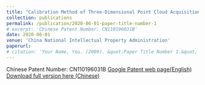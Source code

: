 ```yaml
---
title: "Calibration Method of Three-Dimensional Point Cloud Acquisition System"
collection: publications
permalink: /publication/2020-06-01-paper-title-number-1
# excerpt: 'Chinese Patent Number: CN110196031B'
date: 2020-06-01
venue: 'China National Intellectual Property Administration'
paperurl: 
# citation: 'Your Name, You. (2009). &quot;Paper Title Number 1.&quot; <i>Journal 1</i>. 1(1).'
---
```

Chinese Patent Number: CN110196031B
[Google Patent web page(English)](https://patents.google.com/patent/CN110196031B/en)
[Download full version here (Chinese)](http://zwm0426.github.io/files/CN110196031B.pdf)

<!-- Recommended citation: Your Name, You. (2009). "Paper Title Number 1." <i>Journal 1</i>. 1(1). -->